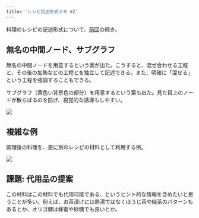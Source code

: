 ```yaml
---
title: 'レシピ記述形式メモ #2'
---
```

料理のレシピの記述形式について、[前回](https://r7kamura.com/articles/2022-05-13-mermaid-recipe-memo)の続き。

無名の中間ノード、サブグラフ
--------------

無名の中間ノードを用意するという案が出た。こうすると、混ぜ合わせる工程と、その後の加熱などの工程とを独立して記述できる。また、明確に「混ぜる」という工程を強調することもできる。

サブグラフ（黄色い背景色の部分）を用意するという案も出た。見た目上のノードが散らばるのを防げ、視覚的な誘導もしやすい。

![](https://lh4.googleusercontent.com/98JMPu46WV5XRVzuyH0mbzxSX0-qgUI0e0beuboqX2RJhTR7fR8gqcq3dAgqkID0NJs7eGjd6l2_LsGUX5CElGDmmOnpzoyvXea573v8PBxXt-ljol8lKqGcnKIc1-UlzgBwe6MeqXndS9qBBxMVVGLd2BW5a1SlwTiTbZRtKH4xjHks9h7BPdVYwalk)

複雑な例
----

調理後の料理を、更に別のレシピの材料として利用する例。

![](https://lh4.googleusercontent.com/CSgqGkxlojGVVo_Dveu7rCpnnklLHq1aGcCCbhbou6c8oe7CJ_HbSGbd3-hdsOL5_8kconLNQINWsYbijS2ht-l42Gwbn6puH0wiBXoAf3w5RvKhBDM2uLuiivXgAJJ2VrNjpUGgvpERE24nRLKTdV111Mp-_f9hY-HYrXYZPrlg7XYolksSsVuwOO0H)

課題: 代用品の提案
----------

この材料はこの材料でも代用可能である、というヒント的な情報を含めたいと思うことが多い。例えば、お茶漬けには熱湯ではなくほうじ茶や緑茶のパターンもあるとか、オリゴ糖は蜂蜜や砂糖でも良いとか。
